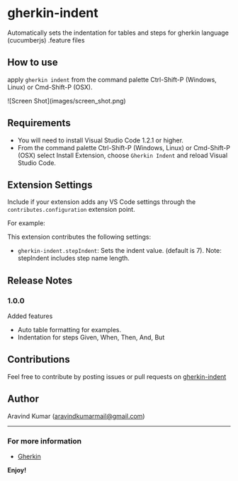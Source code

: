 # gherkin-indent

Automatically sets the indentation for tables and steps for gherkin language (cucumberjs) .feature files

## How to use

apply `gherkin indent` from the command palette Ctrl-Shift-P (Windows, Linux) or Cmd-Shift-P (OSX).
  

![Screen Shot\]\(images/screen_shot.png\)

## Requirements

* You will need to install Visual Studio Code 1.2.1 or higher.
* From the command palette Ctrl-Shift-P (Windows, Linux) or Cmd-Shift-P (OSX) select Install Extension, choose `Gherkin Indent` and reload Visual Studio Code.

## Extension Settings

Include if your extension adds any VS Code settings through the `contributes.configuration` extension point.

For example:

This extension contributes the following settings:

* `gherkin-indent.stepIndent`: Sets the indent value. (default is 7). Note: stepIndent includes step name length. 

## Release Notes

### 1.0.0

Added features 
* Auto table formatting for examples.
* Indentation for steps Given, When, Then, And, But 

## Contributions
 
Feel free to contribute by posting issues or pull requests on [gherkin-indent](https://github.com/Aravind00Kumar/gherkin-indent)

## Author
 
Aravind Kumar ([aravindkumarmail@gmail.com](mailto:aravindkumarmail@gmail.com))

-----------------------------------------------------------------------------------------------------------

### For more information

* [Gherkin](http://docs.behat.org/en/v3.0/guides/1.gherkin.html)

**Enjoy!**
